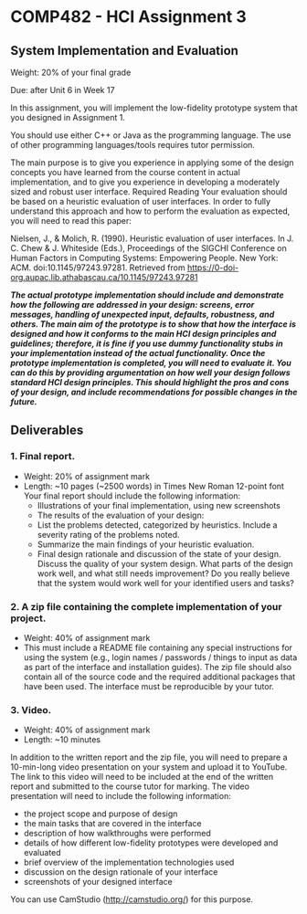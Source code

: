 # COMP482 - HCI Assignment 3

## System Implementation and Evaluation
Weight: 20% of your final grade

Due: after Unit 6 in Week 17

In this assignment, you will implement the low-fidelity prototype system that you designed in
Assignment 1.

You should use either C++ or Java as the programming language. The use of
other programming languages/tools requires tutor permission.

The main purpose is to give you experience in applying some of the design concepts you have
learned from the course content in actual implementation, and to give you experience in developing
a moderately sized and robust user interface.
Required Reading
Your evaluation should be based on a heuristic evaluation of user interfaces. In order to fully
understand this approach and how to perform the evaluation as expected, you will need to read this
paper:

Nielsen, J., & Molich, R. (1990). Heuristic evaluation of user interfaces. In J. C. Chew & J.
Whiteside (Eds.), Proceedings of the SIGCHI Conference on Human Factors in Computing
Systems: Empowering People. New York: ACM. doi:10.1145/97243.97281. Retrieved from
https://0-doi-org.aupac.lib.athabascau.ca/10.1145/97243.97281

 ***The actual prototype implementation should include and demonstrate how the following are
addressed in your design: screens, error messages, handling of unexpected input, defaults,
robustness, and others. The main aim of the prototype is to show that how the interface is designed
and how it conforms to the main HCI design principles and guidelines; therefore, it is fine if you use
dummy functionality stubs in your implementation instead of the actual functionality.
Once the prototype implementation is completed, you will need to evaluate it. You can do this by
providing argumentation on how well your design follows standard HCI design principles. This
should highlight the pros and cons of your design, and include recommendations for possible
changes in the future.***

## Deliverables

### 1. Final report.
- Weight: 20% of assignment mark
- Length: ~10 pages (~2500 words) in Times New Roman 12-point font
Your final report should include the following information:
  - Illustrations of your final implementation, using new screenshots
  - The results of the evaluation of your design:
  - List the problems detected, categorized by heuristics. Include a severity rating of
the problems noted.
  - Summarize the main findings of your heuristic evaluation.
  - Final design rationale and discussion of the state of your design. Discuss the quality of
your system design. What parts of the design work well, and what still needs
improvement? Do you really believe that the system would work well for your identified
users and tasks?

### 2. A zip file containing the complete implementation of your project.

- Weight: 40% of assignment mark
- This must include a README file containing any special instructions for using the system (e.g.,
login names / passwords / things to input as data as part of the interface and installation guides).
The zip file should also contain all of the source code and the required additional packages that
have been used. The interface must be reproducible by your tutor.

### 3. Video.

- Weight: 40% of assignment mark
- Length: ~10 minutes

In addition to the written report and the zip file, you will need to prepare a 10-min-long video
presentation on your system and upload it to YouTube. The link to this video will need to be
included at the end of the written report and submitted to the course tutor for marking. The video
presentation will need to include the following information:
  - the project scope and purpose of design
  - the main tasks that are covered in the interface
  - description of how walkthroughs were performed
  - details of how different low-fidelity prototypes were developed and evaluated
  - brief overview of the implementation technologies used
  - discussion on the design rationale of your interface
  - screenshots of your designed interface

You can use CamStudio (http://camstudio.org/) for this purpose.
